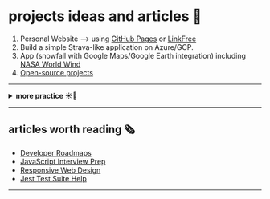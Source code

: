 # projects ideas and articles 🌳

1. Personal Website --> using [GitHub Pages](https://pages.github.com/) or [LinkFree](https://linkfree.io/)
2. Build a simple Strava-like application on Azure/GCP.
3. App (snowfall with Google Maps/Google Earth integration) including [NASA World Wind](https://worldwind.arc.nasa.gov/)
4. [Open-source projects](https://goodfirstissue.dev/)

---
<details>
   <summary><b> more practice ☀️🌙 </b></summary>

- [freecodecamp projects for beginners](https://www.freecodecamp.org/news/javascript-projects-for-beginners/)
- [Number Guessing Game in JS](https://www.youtube.com/watch?v=2cQUkYU8AmI)
- [5 Projects You Can Build In A Week](https://www.youtube.com/watch?v=oluY633rkgI)
- [Programming Puzzles](https://medium.com/techie-delight/top-25-programming-puzzles-and-brain-teasers-dac17b41e94a)
- [React Native projects](https://livecodestream.dev/post/10-amazing-react-native-project-ideas/)
- [CSS Games](https://dev.to/devmount/8-games-to-learn-css-the-fun-way-4e0f)
- [Python projects](https://livecodestream.dev/post/10-crazy-cool-project-ideas-for-python-developers/)
- [Frontend Mentor](https://www.frontendmentor.io/)
   </details>

---

## articles worth reading 🗞️
- [Developer Roadmaps](https://roadmap.sh/)
- [JavaScript Interview Prep](https://www.freecodecamp.org/news/javascript-interview-prep-cheatsheet/)
- [Responsive Web Design](https://www.smashingmagazine.com/2011/01/guidelines-for-responsive-web-design)
- [Jest Test Suite Help](https://codewithhugo.com/run-skip-single-jest-test/)

---
